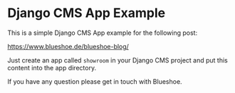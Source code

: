 Django CMS App Example
======================
This is a simple Django CMS App example for the following post:

https://www.blueshoe.de/blueshoe-blog/

Just create an app called `showroom` in your Django CMS project and put this content into the app directory.

If you have any question please get in touch with Blueshoe.

